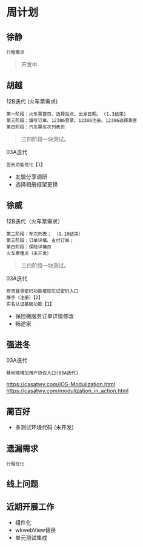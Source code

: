 # 周计划

徐静
----

    行程需求

> 开发中


胡越  
----

12B迭代 (火车票需求)

    第一阶段：火车票首页、选择站点、出发日期。 (1.3结束)
    第三阶段：填写订单、12306登录、12306注册、12306选择乘客 
    第四阶段：汽车票车次列表页 
        
> 三四阶段一块测试。

03A迭代

    签到功能优化【1】

* 友盟分享调研
* 选择相册框架更换
 
徐威
----

12B迭代（火车票需求）

    第二阶段：车次列表； （1.10结束）
    第三阶段：订单详情、支付订单； 
    第四阶段：保险详情页
    火车票埋点（未开发）
   
> 三四阶段一块测试。

03A迭代

    修改登录密码功能增加忘记密码入口
    推手（注册）【2】
    实名认证基础功能【1】

* 保险微服务订单详情修改
* 畅途家

强进冬
----

03A迭代

    移动端增加用户协议入口(03A迭代)
    
https://casatwy.com/iOS-Modulization.html
https://casatwy.com/modulization_in_action.html
		
蔺百好
----

* 多测试环境代码 (未开发)

遗漏需求
----
    
    行程优化

线上问题
-----

	

近期开展工作
----

* 组件化
* wkwebView替换
* 单元测试集成

















